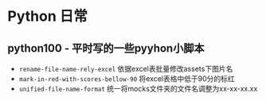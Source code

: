 # Python 日常
## python100 - 平时写的一些pyyhon小脚本
* `rename-file-name-rely-excel` 依据excel表批量修改assets下图片名
* `mark-in-red-with-scores-bellow-90`  将excel表格中低于90分的标红
* `unified-file-name-format`  统一将mocks文件夹的文件名调整为xx-xx-xx.xx
